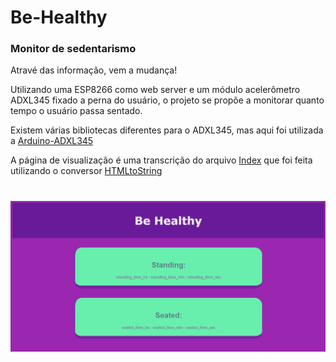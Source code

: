 # Be-Healthy
### Monitor de sedentarismo

Atravé das informação, vem a mudança!

Utilizando uma ESP8266 como web server e um módulo acelerômetro ADXL345 fixado a perna do usuário, o projeto se propõe a monitorar quanto tempo o usuário passa sentado.

Existem várias bibliotecas diferentes para o ADXL345, mas aqui foi utilizada a 
<a href="https://github.com/jarzebski/Arduino-ADXL345" target="_blank">Arduino-ADXL345</a>

A página de visualização é uma transcrição do arquivo [Index](Be-Healthy/index.html) que foi feita utilizando o conversor <a href="https://github.com/marcosdeoliveira/HTMLtoString" target="_blank">HTMLtoString</a>

#
![Be-Healthy](Be-Healthy.png)

